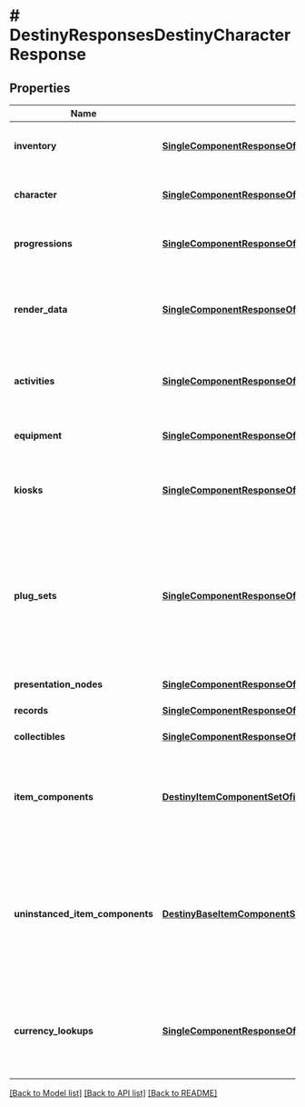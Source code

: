 # # DestinyResponsesDestinyCharacterResponse

## Properties

Name | Type | Description | Notes
------------ | ------------- | ------------- | -------------
**inventory** | [**SingleComponentResponseOfDestinyInventoryComponent**](SingleComponentResponseOfDestinyInventoryComponent.md) | The character-level non-equipped inventory items.  COMPONENT TYPE: CharacterInventories | [optional]
**character** | [**SingleComponentResponseOfDestinyCharacterComponent**](SingleComponentResponseOfDestinyCharacterComponent.md) | Base information about the character in question.  COMPONENT TYPE: Characters | [optional]
**progressions** | [**SingleComponentResponseOfDestinyCharacterProgressionComponent**](SingleComponentResponseOfDestinyCharacterProgressionComponent.md) | Character progression data, including Milestones.  COMPONENT TYPE: CharacterProgressions | [optional]
**render_data** | [**SingleComponentResponseOfDestinyCharacterRenderComponent**](SingleComponentResponseOfDestinyCharacterRenderComponent.md) | Character rendering data - a minimal set of information about equipment and dyes used for rendering.  COMPONENT TYPE: CharacterRenderData | [optional]
**activities** | [**SingleComponentResponseOfDestinyCharacterActivitiesComponent**](SingleComponentResponseOfDestinyCharacterActivitiesComponent.md) | Activity data - info about current activities available to the player.  COMPONENT TYPE: CharacterActivities | [optional]
**equipment** | [**SingleComponentResponseOfDestinyInventoryComponent**](SingleComponentResponseOfDestinyInventoryComponent.md) | Equipped items on the character.  COMPONENT TYPE: CharacterEquipment | [optional]
**kiosks** | [**SingleComponentResponseOfDestinyKiosksComponent**](SingleComponentResponseOfDestinyKiosksComponent.md) | Items available from Kiosks that are available to this specific character.   COMPONENT TYPE: Kiosks | [optional]
**plug_sets** | [**SingleComponentResponseOfDestinyPlugSetsComponent**](SingleComponentResponseOfDestinyPlugSetsComponent.md) | When sockets refer to reusable Plug Sets (see DestinyPlugSetDefinition for more info), this is the set of plugs and their states that are scoped to this character.  This comes back with ItemSockets, as it is needed for a complete picture of the sockets on requested items.  COMPONENT TYPE: ItemSockets | [optional]
**presentation_nodes** | [**SingleComponentResponseOfDestinyPresentationNodesComponent**](SingleComponentResponseOfDestinyPresentationNodesComponent.md) | COMPONENT TYPE: PresentationNodes | [optional]
**records** | [**SingleComponentResponseOfDestinyCharacterRecordsComponent**](SingleComponentResponseOfDestinyCharacterRecordsComponent.md) | COMPONENT TYPE: Records | [optional]
**collectibles** | [**SingleComponentResponseOfDestinyCollectiblesComponent**](SingleComponentResponseOfDestinyCollectiblesComponent.md) | COMPONENT TYPE: Collectibles | [optional]
**item_components** | [**DestinyItemComponentSetOfint64**](DestinyItemComponentSetOfint64.md) | The set of components belonging to the player&#39;s instanced items.  COMPONENT TYPE: [See inside the DestinyItemComponentSet contract for component types.] | [optional]
**uninstanced_item_components** | [**DestinyBaseItemComponentSetOfuint32**](DestinyBaseItemComponentSetOfuint32.md) | The set of components belonging to the player&#39;s UNinstanced items. Because apparently now those too can have information relevant to the character&#39;s state.  COMPONENT TYPE: [See inside the DestinyItemComponentSet contract for component types.] | [optional]
**currency_lookups** | [**SingleComponentResponseOfDestinyCurrenciesComponent**](SingleComponentResponseOfDestinyCurrenciesComponent.md) | A \&quot;lookup\&quot; convenience component that can be used to quickly check if the character has access to items that can be used for purchasing.  COMPONENT TYPE: CurrencyLookups | [optional]

[[Back to Model list]](../../README.md#models) [[Back to API list]](../../README.md#endpoints) [[Back to README]](../../README.md)

